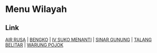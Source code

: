 # Menu Wilayah

## Link

[AIR RUSA](https://github.com/gigit-pemilu/pemilu-2024-17-bengkulu/tree/main/pileg-dpr/hitung-suara/sub/17-bengkulu/sub/02-rejang-lebong/sub/22-sindang-dataran/sub/2002-air-rusa)
 | 
[BENGKO](https://github.com/gigit-pemilu/pemilu-2024-17-bengkulu/tree/main/pileg-dpr/hitung-suara/sub/17-bengkulu/sub/02-rejang-lebong/sub/22-sindang-dataran/sub/2003-bengko)
 | 
[IV SUKO MENANTI](https://github.com/gigit-pemilu/pemilu-2024-17-bengkulu/tree/main/pileg-dpr/hitung-suara/sub/17-bengkulu/sub/02-rejang-lebong/sub/22-sindang-dataran/sub/2001-iv-suko-menanti)
 | 
[SINAR GUNUNG](https://github.com/gigit-pemilu/pemilu-2024-17-bengkulu/tree/main/pileg-dpr/hitung-suara/sub/17-bengkulu/sub/02-rejang-lebong/sub/22-sindang-dataran/sub/2004-sinar-gunung)
 | 
[TALANG BELITAR](https://github.com/gigit-pemilu/pemilu-2024-17-bengkulu/tree/main/pileg-dpr/hitung-suara/sub/17-bengkulu/sub/02-rejang-lebong/sub/22-sindang-dataran/sub/2006-talang-belitar)
 | 
[WARUNG POJOK](https://github.com/gigit-pemilu/pemilu-2024-17-bengkulu/tree/main/pileg-dpr/hitung-suara/sub/17-bengkulu/sub/02-rejang-lebong/sub/22-sindang-dataran/sub/2005-warung-pojok)


